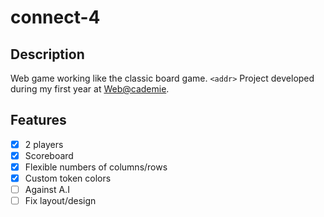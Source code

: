 # connect-4

## Description

Web game working like the classic board game.
`<addr>` Project developed during my first year at [Web@cademie](http://webacademie.org/).

## Features

- [x] 2 players
- [x] Scoreboard
- [x] Flexible numbers of columns/rows
- [x] Custom token colors
- [ ] Against A.I
- [ ] Fix layout/design
